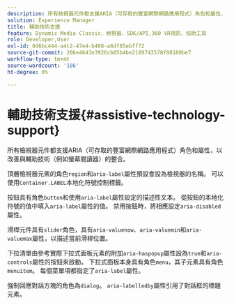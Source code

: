 ```yaml
---
description: 所有檢視器元件都支援ARIA（可存取的豐富網際網路應用程式）角色和屬性，以改善與輔助技術（例如螢幕閱讀器）的整合。
solution: Experience Manager
title: 輔助技術支援
feature: Dynamic Media Classic，檢視器，SDK/API,360 VR視訊，協助工具
role: Developer,User
exl-id: 0d6bc444-a4c2-47e4-b408-a6df85ebff72
source-git-commit: 206e4643e3926cb85b4be2189743578f88180be7
workflow-type: tm+mt
source-wordcount: '186'
ht-degree: 0%

---
```


# 輔助技術支援{#assistive-technology-support}

所有檢視器元件都支援ARIA（可存取的豐富網際網路應用程式）角色和屬性，以改善與輔助技術（例如螢幕閱讀器）的整合。

頂層檢視器元素的角色`region`和`aria-label`屬性預設會設為檢視器的名稱。 可以使用`Container.LABEL`本地化符號控制標籤。

按鈕具有角色`button`和使用`aria-label`屬性設定的描述性文本。 從按鈕的本地化符號的值中填入`aria-label`屬性的值。 禁用按鈕時，將相應設定`aria-disabled`屬性。

滑桿元件具有`slider`角色，具有`aria-valuenow`、`aria-valuemin`和`aria-valuemax`屬性，以描述當前滑桿位置。

下拉清單由參考實際下拉式面板元素的附加`aria-haspopup`屬性設為`true`和`aria-controls`屬性的按鈕來啟動。 下拉式面板本身具有角色`menu`，其子元素具有角色`menuitem`。 每個菜單項都指定了`aria-label`屬性。

強制回應對話方塊的角色為`dialog`。 `aria-labelledby`屬性引用了對話框的標題元素。

